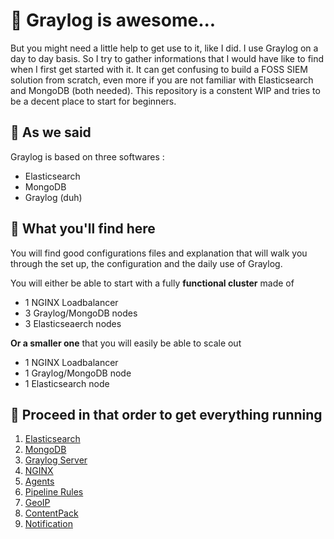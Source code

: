 # 🦮 Graylog is awesome...

But you might need a little help to get use to it, like I did. I use Graylog on a day to day basis. So I try to gather informations that I would have like to find when I first get started with it.
It can get confusing to build a FOSS SIEM solution from scratch, even more if you are not familiar with Elasticsearch and MongoDB (both needed). 
This repository is a constent WIP and tries to be a decent place to start for beginners.

## 🥗 As we said 

Graylog is based on three softwares :

- Elasticsearch
- MongoDB
- Graylog (duh)

## 🍅 What you'll find here

You will find good configurations files and explanation that will walk you through the set up, the configuration and the daily use of Graylog.

You will either be able to start with a fully **functional cluster** made of

- 1 NGINX Loadbalancer
- 3 Graylog/MongoDB nodes
- 3 Elasticseaerch nodes 

**Or a smaller one** that you will easily be able to scale out

- 1 NGINX Loadbalancer
- 1 Graylog/MongoDB node
- 1 Elasticsearch node

## 🧅 Proceed in that order to get everything running
1. [Elasticsearch](01-elasticsearch/readme.md)
2. [MongoDB](02-mongodb/README.md)
3. [Graylog Server](03-graylog-server/README.md)
4. [NGINX](04-nginx/readme.md)
5. [Agents](05-agents/README.md)
6. [Pipeline Rules](https://github.com/nerd-in-a-mooc/graylog/tree/main/06-pipelines-rules#readme)
7. [GeoIP](07%20-%20geoip/README.md)
8. [ContentPack](https://github.com/nerd-in-a-mooc/graylog/tree/main/08%20-%20content-packs)
9. [Notification](https://github.com/nerd-in-a-mooc/graylog/blob/main/09%20-%20notifications/slack)
